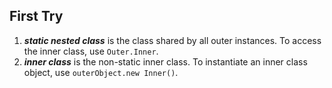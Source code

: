 ## First Try
1. ***static nested class*** is the class shared by all outer instances. To access the inner class,
use `Outer.Inner`.
2. ***inner class*** is the non-static inner class. To instantiate an inner class object, use
`outerObject.new Inner()`.